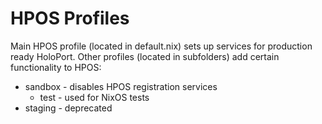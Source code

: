 # HPOS Profiles

Main HPOS profile (located in default.nix) sets up services for production ready HoloPort. Other profiles (located in subfolders) add certain functionality to HPOS:

- sandbox - disables HPOS registration services
  - test - used for NixOS tests
- staging - deprecated
